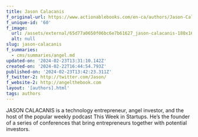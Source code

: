 ```yaml
---
title: Jason Calacanis
f_original-url: https://www.actionablebooks.com/en-ca/authors/Jason-Calacanis/
f_unique-id: '60'
f_image:
  url: /assets/external/65d77a0650f06bc6e7b61627_jason-calacanis-180x167.jpeg
  alt: null
slug: jason-calacanis
f_summaries:
  - cms/summaries/angel.md
updated-on: '2024-02-23T13:31:10.142Z'
created-on: '2024-02-22T16:44:54.793Z'
published-on: '2024-02-23T13:42:23.311Z'
f_twitter-2: http://twitter.com/Jason/
f_website-2: http://angelthebook.com
layout: '[authors].html'
tags: authors
---
```


JASON CALACANIS is a technology entrepreneur, angel investor, and the host of the popular weekly podcast This Week in Startups. He’s the founder of a series of conferences that bring entrepreneurs together with potential investors.
